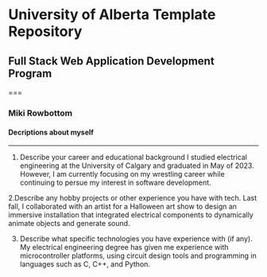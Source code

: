 # University of Alberta Template Repository
## Full Stack Web Application Development Program
===

### Miki Rowbottom
#### Decriptions about myself
----

1. Describe your career and educational background
I studied electrical engineering at the University of Calgary and graduated in May of 2023. However, I am currently focusing on my wrestling career while continuing to persue my interest in software development.

2.Describe any hobby projects or other experience you have with tech.
Last fall, I collaborated with an artist for a Halloween art show to design an immersive installation that integrated electrical components to dynamically animate objects and generate sound.

3. Describe what specific technologies you have experience with (if any).
My electrical engineering degree has given me experience with microcontroller platforms, using circuit design tools and programming in languages such as C, C++, and Python.